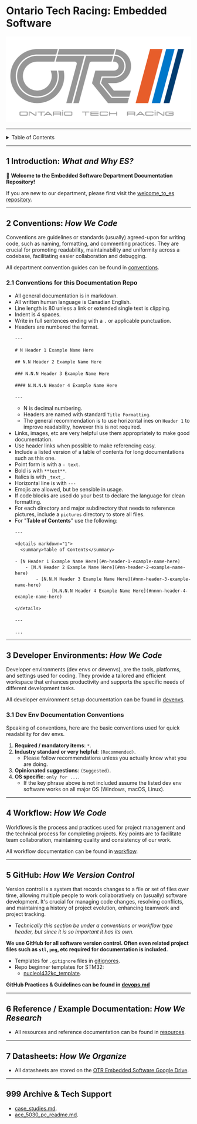 # Ontario Tech Racing: Embedded Software

![OTR Logo.png](OTR%20Logo.png)

---

<details markdown="1">
  <summary>Table of Contents</summary>

- [1 Introduction: _What and Why ES?_](#1-introduction-what-and-why-es)
- [2 Conventions: _How We Code_](#2-conventions-how-we-code)
    - [2.1 Conventions for this Documentation Repo](#21-conventions-for-this-documentation-repo)
- [3 Developer Environments: _How We
  Code_](#3-developer-environments-how-we-code)
    - [3.1 Dev Env Documentation Conventions](#31-dev-env-documentation-conventions)
- [4 Workflow: _How We Code_](#4-workflow-how-we-code)
- [5 GitHub: _How We Version Control_](#5-github-how-we-version-control)
- [6 Reference / Example Documentation: _How We
  Research_](#6-reference--example-documentation-how-we-research)
- [7 Datasheets: _How We Organize_](#7-datasheets-how-we-organize)
- [999 Archive & Tech Support](#999-archive--tech-support)

</details>

---

## 1 Introduction: _What and Why ES?_

👋 **Welcome to the Embedded Software Department Documentation Repository!**

If you are new to our department, please first visit
the [welcome_to_es repository](https://github.com/OntarioTechRacing/welcome_to_es).

---

## 2 Conventions: _How We Code_

Conventions are guidelines or standards (usually) agreed-upon for writing code,
such as naming, formatting, and commenting practices. They are crucial for
promoting readability, maintainability and uniformity across a codebase,
facilitating easier collaboration and debugging.

All department convention guides can be found in [conventions](conventions).

### 2.1 Conventions for this Documentation Repo

- All general documentation is in markdown.
- All written human language is Canadian English.
- Line length is 80 unless a link or extended single text is clipping.
- Indent is 4 spaces.
- Write in full sentences ending with a `.` or applicable punctuation.
- Headers are numbered the format.
    ```
    ---
    
    # N Header 1 Example Name Here
    
    ## N.N Header 2 Example Name Here
    
    ### N.N.N Header 3 Example Name Here
    
    #### N.N.N.N Header 4 Example Name Here
    
    ---
    ```
    - N is decimal numbering.
    - Headers are named with standard `Title Formatting`.
    - The general recommendation is to use horizontal ines on `Header 1` to
      improve readability, however this is not required.
- Links, images, etc are very helpful use them appropriately to make good
  documentation.
- Use header links when possible to make referencing easy.
- Include a listed version of a table of contents for long documentations such
  as this one.
- Point form is with a `- text`.
- Bold is with `**text**`.
- Italics is with `_text_`.
- Horizontal line is with `---`
- Emojis are allowed, but be sensible in usage.
- If code blocks are used do your best to declare the language for clean
  formatting.
- For each directory and major subdirectory that needs to reference pictures,
  include a `pictures` directory to store all files.
- For "**Table of Contents**" use the following:
    ```
    ---
    
    <details markdown="1">
      <summary>Table of Contents</summary>
        
    - [N Header 1 Example Name Here](#n-header-1-example-name-here)
        - [N.N Header 2 Example Name Here](#nn-header-2-example-name-here)
            - [N.N.N Header 3 Example Name Here](#nnn-header-3-example-name-here)
                - [N.N.N.N Header 4 Example Name Here](#nnnn-header-4-example-name-here)
    
    </details>
    
    ---
  
    ...
    ```

---

## 3 Developer Environments: _How We Code_

Developer environments (dev envs or devenvs), are the tools, platforms, and
settings used for coding. They provide a tailored and efficient workspace that
enhances productivity and supports the specific needs of different development
tasks.

All developer environment setup documentation can be found
in [devenvs](devenvs).

### 3.1 Dev Env Documentation Conventions

Speaking of conventions, here are the basic conventions used for quick
readability for dev envs.

1. **Required / mandatory items**: `*`.
2. **Industry standard or very helpful**: `(Recommended)`.
    - Please follow recommendations unless you actually know what you are doing.
3. **Opinionated suggestions**: `(Suggested)`.
4. **OS specific**: `only for ...`.
    - If the key phrase above is not included assume the listed dev env software
      works on all major OS (Windows, macOS, Linux).

---

## 4 Workflow: _How We Code_

Workflows is the process and practices used for project management and the
technical process for completing projects. Key points are to facilitate team
collaboration, maintaining quality and consistency of our work.

All workflow documentation can be found in [workflow](workflow).

---

## 5 GitHub: _How We Version Control_

Version control is a system that records changes to a file or set of files over
time, allowing multiple people to work collaboratively on (usually) software
development. It's crucial for managing code changes, resolving conflicts, and
maintaining a history of project evolution, enhancing teamwork and project
tracking.

- _Technically this section be under a conventions or workflow type header, but
  since it is so important it has its own._

**We use GitHub for all software version control. Often even related project
files such as `stl`, `png`, etc required for documentation is included.**

- Templates for `.gitignore` files in [gitignores](gitignores).
- Repo beginner templates for STM32:
    - [nucleol432kc_template](https://github.com/OntarioTechRacing/nucleol432kc_template).

**GitHub Practices & Guidelines can be found
in [devops.md](conventions%2Fdevops.md)**

---

## 6 Reference / Example Documentation: _How We Research_

- All resources and reference documentation can be found
  in [resources](resources).

---

## 7 Datasheets: _How We Organize_

- All datasheets are stored on
  the [OTR Embedded Software Google Drive](https://drive.google.com/drive/folders/0AHPA2ZoOBCtSUk9PVA).

---

## 999 Archive & Tech Support

- [case_studies.md](resources%2Fcase_studies.md).
- [ace_5030_pc_readme.md](resources%2Face_5030_pc_readme.md).
